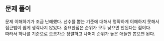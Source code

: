 ## 문제 풀이
문제 이해하기가 조금 난해했다. 선수를 뽑는 기준에 대해서 명확하게 이해하지 못해서 접근법이 쉽게 생각나지 않았다.
중요한점은 순위가 모두 낮으면 안된다는 점이다.   
따라서 하나를 기준으로 오름차순 정렬하고 나머지 순위가 높은 애들만 뽑으면 된다.